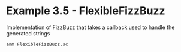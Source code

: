 # Example 3.5 - FlexibleFizzBuzz
Implementation of FizzBuzz that takes a callback used to handle the generated
strings

```bash
amm FlexibleFizzBuzz.sc
```
